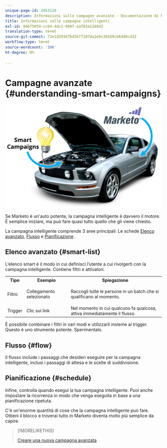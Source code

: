 ```yaml
---
unique-page-id: 2953120
description: Informazioni sulle campagne avanzate - Documentazione di Marketo - Documentazione del prodotto
title: Informazioni sulle campagne intelligenti
exl-id: 94675059-cc04-4dc2-989f-aaf81e1260d3
translation-type: tm+mt
source-git-commit: 72e1d29347bd5b77107da1e9c30169cb6490c432
workflow-type: tm+mt
source-wordcount: '206'
ht-degree: 0%

---
```


# Campagne avanzate {#understanding-smart-campaigns}

![](assets/image2014-12-24-11-3a37-3a0.png)

Se Marketo è un&#39;auto potente, la campagna intelligente è davvero il motore. È semplice iniziare, ma può fare quasi tutto quello che gli viene chiesto.

La campagna intelligente comprende 3 aree principali: Le schede [Elenco avanzato](/help/marketo/product-docs/core-marketo-concepts/smart-lists-and-static-lists/understanding-smart-lists.md), [Flusso](/help/marketo/product-docs/core-marketo-concepts/smart-campaigns/flow-actions/add-a-flow-step-to-a-smart-campaign.md) e [Pianificazione](/help/marketo/product-docs/core-marketo-concepts/smart-campaigns/using-smart-campaigns/schedule-a-recurring-batch-campaign.md) .

## Elenco avanzato {#smart-list}

L’elenco smart è il modo in cui definisci l’utente a cui rivolgerti con la campagna intelligente. Contiene filtri e attivatori.

<table> 
 <tbody> 
  <tr> 
   <th>Tipo</th> 
   <th>Esempio</th> 
   <th>Spiegazione</th> 
  </tr> 
  <tr> 
   <td>Filtro</td> 
   <td>Collegamento selezionato</td> 
   <td><p>Raccogli tutte le persone in un batch che si qualificano al momento.</p></td> 
  </tr> 
  <tr> 
   <td colspan="1">Trigger</td> 
   <td colspan="1">Clic sui link</td> 
   <td colspan="1">Nel momento in cui qualcuno fa qualcosa, attiva immediatamente il flusso.</td> 
  </tr> 
 </tbody> 
</table>

È possibile combinare i filtri in vari modi e utilizzarli insieme ai trigger. Questo è uno strumento potente. Sperimentalo.

## Flusso {#flow}

Il flusso include i passaggi che desideri eseguire per la campagna intelligente, inclusi i passaggi di attesa e le scelte di suddivisione.

## Pianificazione {#schedule}

Infine, controlla quando esegui la tua campagna intelligente. Puoi anche impostare la ricorrenza in modo che venga eseguita in base a una pianificazione ripetuta.

C&#39;è un&#39;enorme quantità di cose che la campagna intelligente può fare. Ottieni il blocco e troverai tutto in Marketo diventa molto più semplice da capire.

>[!MORELIKETHIS]
>
>[Creare una nuova campagna avanzata](/help/marketo/product-docs/core-marketo-concepts/smart-campaigns/creating-a-smart-campaign/create-a-new-smart-campaign.md)
